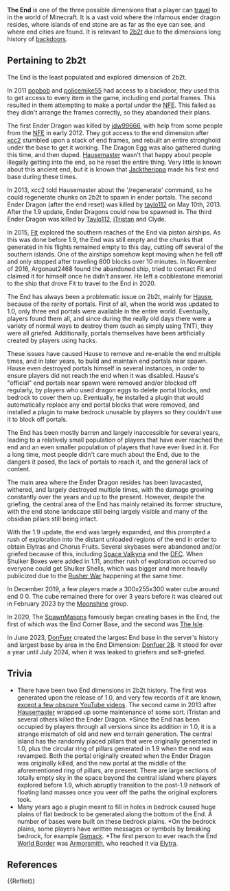 **The End** is one of the three possible dimensions that a player can [travel](https://2b2t.miraheze.org/wiki/travel) to in the world of Minecraft. It is a vast void where the infamous ender dragon resides, where islands of end stone are as far as the eye can see, and where end cities are found. It is relevant to [2b2t](https://2b2t.miraheze.org/wiki/2b2t) due to the dimensions long history of [backdoors](https://2b2t.miraheze.org/wiki/backdoors).

## Pertaining to 2b2t
The End is the least populated and explored dimension of 2b2t.

In 2011 [popbob](https://2b2t.miraheze.org/wiki/popbob) and [policemike55](https://2b2t.miraheze.org/wiki/policemike55) had access to a backdoor, they used this to get access to every item in the game, including end portal frames. This resulted in them attempting to make a portal under the [NFE](https://2b2t.miraheze.org/wiki/NFE). This failed as they didn't arrange the frames correctly, so they abandoned their plans.

The first Ender Dragon was killed by [jdw99666](https://2b2t.miraheze.org/wiki/jdw99666), with help from some people from the [NFE](https://2b2t.miraheze.org/wiki/NFE_(Negative_Fourhundred_Eighthundred)) in early 2012. They got access to the end dimension after [xcc2](https://2b2t.miraheze.org/wiki/xcc2) stumbled upon a stack of end frames, and rebuilt an entire stronghold under the base to get it working. The Dragon Egg was also gathered during this time, and then duped. [Hausemaster](https://2b2t.miraheze.org/wiki/Hausemaster) wasn't that happy about people illegally getting into the end, so he reset the entire thing. Very little is known about this ancient end, but it is known that [Jacktherippa](https://2b2t.miraheze.org/wiki/Jacktherippa) made his first end base during these times.

In 2013, xcc2 told Hausemaster about the '/regenerate' command, so he could regenerate chunks on 2b2t to spawn in ender portals. The second Ender Dragon (after the end reset) was killed by [taylo112](https://2b2t.miraheze.org/wiki/taylo112) on May 10th, 2013. After the 1.9 update, Ender Dragons could now be spawned in. The third Ender Dragon was killed by [Taylo112](https://2b2t.miraheze.org/wiki/Taylo112), [iTristan](https://2b2t.miraheze.org/wiki/iTristan) and Clyde.

In 2015, [Fit](https://2b2t.miraheze.org/wiki/Fit) explored the southern reaches of the End via piston airships. As this was done before 1.9, the End was still empty and the chunks that generated in his flights remained empty to this day, cutting off several of the southern islands. One of the airships somehow kept moving when he fell off and only stopped after traveling 800 blocks over 10 minutes. In November of 2016, Argonaut2468 found the abandoned ship, tried to contact Fit and claimed it for himself once he didn't answer. He left a cobblestone memorial to the ship that drove Fit to travel to the End in 2020.

The End has always been a problematic issue on 2b2t, mainly for [Hause](https://2b2t.miraheze.org/wiki/Hausemaster), because of the rarity of portals. First of all, when the world was updated to 1.0, only three end portals were available in the entire world. Eventually, players found them all, and since during the really old days there were a variety of normal ways to destroy them (such as simply using TNT), they were all griefed. Additionally, portals themselves have been artificially created by players using hacks.

These issues have caused Hause to remove and re-enable the end multiple times, and in later years, to build and maintain end portals near spawn. Hause even destroyed portals himself in several instances, in order to ensure players did not reach the end when it was disabled. Hause's "official" end portals near spawn were removed and/or blocked off regularly, by players who used dragon eggs to delete portal blocks, and bedrock to cover them up. Eventually, he installed a plugin that would automatically replace any end portal blocks that were removed, and installed a plugin to make bedrock unusable by players so they couldn't use it to block off portals.

The End has been mostly barren and largely inaccessible for several years, leading to a relatively small population of players that have ever reached the end and an even smaller population of players that have ever lived in it. For a long time, most people didn't care much about the End, due to the dangers it posed, the lack of portals to reach it, and the general lack of content.

The main area where the Ender Dragon resides has been lavacasted, withered, and largely destroyed multiple times, with the damage growing constantly over the years and up to the present. However, despite the griefing, the central area of the End has mainly retained its former structure, with the end stone landscape still being largely visible and many of the obsidian pillars still being intact.

With the 1.9 update, the end was largely expanded, and this prompted a rush of exploration into the distant unloaded regions of the end in order to obtain Elytras and Chorus Fruits. Several skybases were abandoned and/or griefed because of this, including [Space Valkyria](https://2b2t.miraheze.org/wiki/Space_Valkyria) and the [DFC](https://2b2t.miraheze.org/wiki/DFC). When Shulker Boxes were added in 1.11, another rush of exploration occurred so everyone could get Shulker Shells, which was bigger and more heavily publicized due to the [Rusher War](https://2b2t.miraheze.org/wiki/The_Rusher_War) happening at the same time.

In December 2019, a few players made a 300x255x300 water cube around end 0 0. The cube remained there for over 3 years before it was cleared out in February 2023 by the [Moonshine](https://2b2t.miraheze.org/wiki/Moonshine) group.

In 2020, The [SpawnMasons](https://2b2t.miraheze.org/wiki/SpawnMasons) famously began creating bases in the End, the first of which was the End Corner Base, and the second was [The Isle](https://2b2t.miraheze.org/wiki/The_Isle).

In June 2023, [DonFuer](https://2b2t.miraheze.org/wiki/DonFuer) created the largest End base in the server's history and largest base by area in the End Dimension: [Donfuer 28](https://2b2t.miraheze.org/wiki/Donfuer_28). It stood for over a year until July 2024, when it was leaked to griefers and self-griefed.

## Trivia
* There have been two End dimensions in 2b2t history. The first was generated upon the release of 1.0, and very few records of it are known, [except a few obscure YouTube videos](https://www.youtube.com/watch?v=N0kAKqcmntQ). The second came in 2013 after [Hausemaster](https://2b2t.miraheze.org/wiki/Hausemaster) wrapped up some maintenance of some sort. iTristan and several others killed the Ender Dragon.
*Since the End has been occupied by players through all versions since its addition in 1.0, it is a strange mismatch of old and new end terrain generation. The central island has the randomly placed pillars that were originally generated in 1.0, plus the circular ring of pillars generated in 1.9 when the end was revamped. Both the portal originally created when the Ender Dragon was originally killed, and the new portal at the middle of the aforementioned ring of pillars, are present. There are large sections of totally empty sky in the space beyond the central island where players explored before 1.9, which abruptly transition to the post-1.9 network of floating land masses once you veer off the paths the original explorers took.
* Many years ago a plugin meant to fill in holes in bedrock caused huge plains of flat bedrock to be generated along the bottom of the End. A number of bases were built on these bedrock plains.
*On the bedrock plains, some players have written messages or symbols by breaking bedrock, for example [Gsmack](https://2b2t.miraheze.org/wiki/Gsmack).
*The first person to ever reach the End [World Border](https://2b2t.miraheze.org/wiki/World_Border) was [Armorsmith](https://2b2t.miraheze.org/wiki/Armorsmith), who reached it via [Elytra](https://2b2t.miraheze.org/wiki/Elytra).

## References
{{Reflist}}